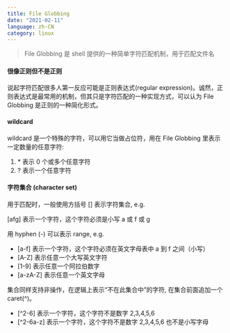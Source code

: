```yaml
---
title: File Globbing
date: "2021-02-11"
language: zh-CN
category: linux
---
```


> File Globbing 是 shell 提供的一种简单字符匹配机制，用于匹配文件名

#### 很像正则但不是正则

说起字符匹配很多人第一反应可能是正则表达式(regular expression)。诚然，正则表达式是最常用的机制，但其只是字符匹配的一种实现方式，可以认为 File Globbing 是正则的一种简化形式。

#### wildcard

wildcard 是一个特殊的字符，可以用它当做占位符，用在 File Globbing 里表示一定数量的任意字符:

1. \* 表示 0 个或多个任意字符
2. ? 表示一个任意字符

#### 字符集合 (character set)

用于匹配时，一般使用方括号 [] 表示字符集合, e.g.

[afg] 表示一个字符，这个字符必须是小写 a 或 f 或 g

用 hyphen (-) 可以表示 range, e.g.

- [a-f] 表示一个字符，这个字符必须在英文字母表中 a 到 f 之间（小写）
- [A-Z] 表示任意一个大写英文字符
- [1-9] 表示任意一个阿拉伯数字
- [a-zA-Z] 表示任意一个英文字母

集合同样支持非操作，在逻辑上表示“不在此集合中”的字符, 在集合前面追加一个 caret(^)。

- [^2-6] 表示一个字符，这个字符不是数字 2,3,4,5,6
- [^2-6a-z] 表示一个字符，这个字符不是数字 2,3,4,5,6 也不是小写字母

